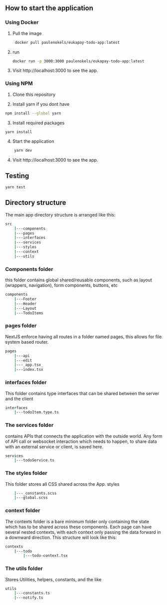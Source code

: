 ## How to start the application

### Using Docker
1. Pull the image 
    ``` bash
     docker pull paulenokels/eukapay-todo-app:latest
    ```
2. run 
    ```bash 
    docker run -p 3000:3000 paulenokels/eukapay-todo-app:latest
    ```
3. Visit http://localhost:3000 to see the app.

### Using NPM
1. Clone this repository

2. Install yarn if you dont have
```bash
npm install --global yarn
```

3. Install required packages
```bash
yarn install
```

4. Start the application
```bash
    yarn dev
```
4. Visit http://localhost:3000 to see the app.

## Testing
```bash
yarn test
```

## Directory structure
The main app directory structure is arranged like this:
```bash
src
    |---components
    |---pages
    |---interfaces
    |---services
    |---styles
    |---context
    |---utils
```

### Components folder
this folder contains global shared/reusable components, such as layout (wrappers, navigation), form components, buttons, etc
```bash
components
    |---Footer
    |---Header
    |---Layout
    |---TodoItems
```

### pages folder
NextJS enforce having all routes in a folder named pages, this allows for file system based router. 
```bash
pages
    |---api
    |---edit
    |---_app.tsx_
    |---index.tsx
```


### interfaces folder
This folder contains type interfaces that can be shared between the server and the client
```bash
interfaces
    |---todoItem.type.ts
```

### The services folder
contains APIs that connects the application with the outside world. Any form of API call or websocket interaction which needs to happen, to share data with an external service or client, is saved here.
```bash
services
    |---todoService.ts
```
### The styles folder
This folder stores all CSS shared across the App.
styles
```bash
    |---_constants.scss
    |---global.scss
```

### context folder
The contexts folder is a bare minimum folder only containing the state which has to be shared across these components. Each page can have several nested contexts, with each context only passing the data forward in a downward direction.  This structure will look like this:
```bash
contexts
    |---todo
        |---todo-context.tsx 
```

### The utils folder
Stores Utilities, helpers, constants, and the like
```bash
utils
    |---constants.ts
    |---notify.ts
```
